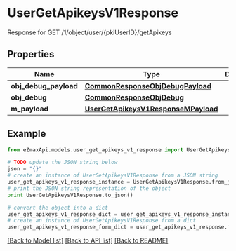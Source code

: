 # UserGetApikeysV1Response

Response for GET /1/object/user/{pkiUserID}/getApikeys

## Properties
Name | Type | Description | Notes
------------ | ------------- | ------------- | -------------
**obj_debug_payload** | [**CommonResponseObjDebugPayload**](CommonResponseObjDebugPayload.md) |  | 
**obj_debug** | [**CommonResponseObjDebug**](CommonResponseObjDebug.md) |  | [optional] 
**m_payload** | [**UserGetApikeysV1ResponseMPayload**](UserGetApikeysV1ResponseMPayload.md) |  | 

## Example

```python
from eZmaxApi.models.user_get_apikeys_v1_response import UserGetApikeysV1Response

# TODO update the JSON string below
json = "{}"
# create an instance of UserGetApikeysV1Response from a JSON string
user_get_apikeys_v1_response_instance = UserGetApikeysV1Response.from_json(json)
# print the JSON string representation of the object
print UserGetApikeysV1Response.to_json()

# convert the object into a dict
user_get_apikeys_v1_response_dict = user_get_apikeys_v1_response_instance.to_dict()
# create an instance of UserGetApikeysV1Response from a dict
user_get_apikeys_v1_response_form_dict = user_get_apikeys_v1_response.from_dict(user_get_apikeys_v1_response_dict)
```
[[Back to Model list]](../README.md#documentation-for-models) [[Back to API list]](../README.md#documentation-for-api-endpoints) [[Back to README]](../README.md)


